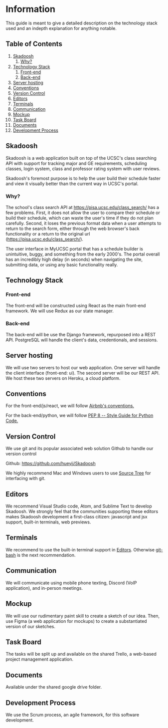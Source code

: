 # Information
This guide is meant to give a detailed description on the technology stack used and an indepth explanation for anything notable.

## Table of Contents

  1. [Skadoosh](#Skadoosh)
      1. [Why?](#Why?)
  2. [Technology Stack](#Technology-Stack)
      1. [Front-end](#Front-end)
      2. [Back-end](#Back-end)
  3. [Server hosting](#Server-hosting)
  4. [Conventions](#Conventions)
  5. [Version Control](#Version-Control)
  6. [Editors](#Editors)
  7. [Terminals](#Terminals)
  8. [Communication](#Communication)
  9. [Mockup](#Mockup)
  10. [Task Board](#Task-Board)
  11. [Documents](#Documents)
  12. [Development Process](#Development-Process)

## Skadoosh
Skadoosh is a web application built on top of the UCSC's class searching API with support for tracking major and GE requirements, scheduling classes, login system, class and professor rating system with user reviews. 

Skadoosh's foremost purpose is to help the user build their schedule faster and view it visually better than the current way in UCSC's portal.

### Why?
The school's class search API at https://pisa.ucsc.edu/class_search/ has a few problems. First, it does not allow the user to compare their schedule or build their schedule, which can waste the user's time if they do not plan carefully. Second, it loses the previous format data when a user attempts to return to the search form, either through the web browser's back functionality or a return to the original url (https://pisa.ucsc.edu/class_search/). 

The user interface in MyUCSC portal that has a schedule builder is unintuitive, buggy, and something from the early 2000's. The portal overall has an incredibly high delay (in seconds) when navigating the site, submitting data, or using any basic functionality really.

## Technology Stack
### Front-end
The front-end will be constructed using React as the main front-end framework. We will use Redux as our state manager.

### Back-end
The back-end will be use the Django framework, repurposed into a REST API. PostgreSQL will handle the client's data, credentionals, and sessions.

## Server hosting
We will use two servers to host our web application. One server will handle the client interface (front-end: ui). The second server will be our REST API. We host these two servers on Heroku, a cloud platform.

## Conventions
For the front-end/js/react, we will follow [Airbnb's conventions.](https://github.com/airbnb/javascript/tree/master/react) 

For the back-end/python, we will follow [PEP 8 -- Style Guide for Python Code.](https://www.python.org/dev/peps/pep-0008/) 

## Version Control
We use git and its popular associated web solution Github to handle our version control 

Github: https://github.com/hueyjj/Skadoosh

We highly recommend Mac and Windows users to use [Source Tree](https://www.sourcetreeapp.com/) for interfacing with git.

## Editors
We recommend Visual Studio code, Atom, and Sublime Text to develop Skadoosh. We strongly feel that the communities supporting these editors makes Skadoosh development a first-class citizen: javascript and jsx support, built-in terminals, web previews.

## Terminals
We recommend to use the built-in terminal support in [Editors](#Editors). Otherwise [git-bash](https://git-scm.com/downloads) is the next recommendation.

## Communication
We will communicate using mobile phone texting, Discord (VoIP application), and in-person meetings.

## Mockup
We will use our rudimentary paint skill to create a sketch of our idea. Then, use Figma (a web application for mockups) to create a substantiated version of our sketches. 

## Task Board
The tasks will be split up and available on the shared Trello, a web-based project management application.

## Documents
Available under the shared google drive folder.

## Development Process
We use the Scrum process, an agile framework, for this software development.
